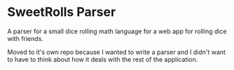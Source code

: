 # SweetRolls Parser

A parser for a small dice rolling math language for a web app for rolling dice with friends.

Moved to it's own repo because I wanted to write a parser and I didn't want to have to think about how it deals with the rest of the application.
